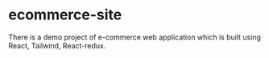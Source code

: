 # ecommerce-site
There is a demo project of e-commerce web application which is built using React, Tailwind, React-redux.
